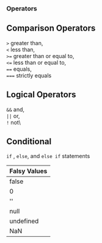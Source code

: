 ### Operators

## Comparison Operators

`>` greater than,\
`<` less than,\
`>=` greater than or equal to,\
`<=` less than or equal to,\
`==` equals,\
`===` strictly equals

## Logical Operators

`&&` and,\
`||` or,\
 `!` not\

## Conditional

`if` , `else`, and `else if` statements

| Falsy Values |
| ------------ |
| false        |
| 0            |
| ''           |
| null         |
| undefined    |
| NaN          |
